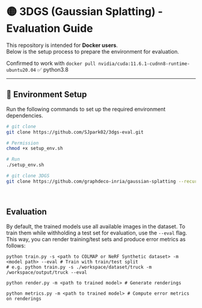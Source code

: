 # 🟡 3DGS (Gaussian Splatting) - Evaluation Guide

This repository is intended for **Docker users**.  
Below is the setup process to prepare the environment for evaluation.

Confirmed to work with
`docker pull nvidia/cuda:11.6.1-cudnn8-runtime-ubuntu20.04`
✅ python3.8

---

## 🚀 Environment Setup

Run the following commands to set up the required environment dependencies.
```bash
# git clone
git clone https://github.com/SJpark02/3dgs-eval.git

# Permission
chmod +x setup_env.sh

# Run
./setup_env.sh

# git clone 3DGS
git clone https://github.com/graphdeco-inria/gaussian-splatting --recursive
```

</br>

## Evaluation
By default, the trained models use all available images in the dataset. To train them while withholding a test set for evaluation, use the ```--eval``` flag. This way, you can render training/test sets and produce error metrics as follows:
```shell
python train.py -s <path to COLMAP or NeRF Synthetic dataset> -m <model path> --eval # Train with train/test split
# e.g. python train.py -s ./workspace/dataset/truck -m /workspace/output/truck --eval

python render.py -m <path to trained model> # Generate renderings

python metrics.py -m <path to trained model> # Compute error metrics on renderings
```
